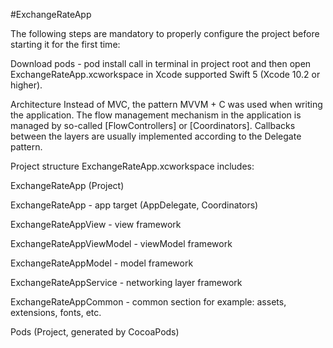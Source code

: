 #ExchangeRateApp

The following steps are mandatory to properly configure the project before starting it for the first time:

Download pods - pod install call in terminal in project root and then open ExchangeRateApp.xcworkspace in Xcode supported Swift 5 (Xcode 10.2 or higher).

Architecture
Instead of MVC, the pattern MVVM + C was used when writing the application. The flow management mechanism in the application is managed by so-called [FlowControllers] or [Coordinators]. Callbacks between the layers are usually implemented according to the Delegate pattern.

Project structure
ExchangeRateApp.xcworkspace includes:


ExchangeRateApp (Project)

ExchangeRateApp - app target (AppDelegate, Coordinators)

ExchangeRateAppView - view framework

ExchangeRateAppViewModel - viewModel framework

ExchangeRateAppModel - model framework

ExchangeRateAppService - networking layer framework

ExchangeRateAppCommon - common section for example: assets, extensions, fonts, etc.

Pods (Project, generated by CocoaPods)
